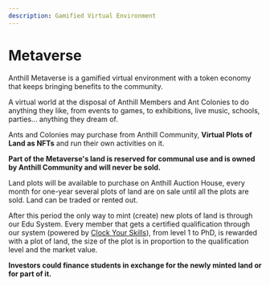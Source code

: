 ```yaml
---
description: Gamified Virtual Environment
---
```


# Metaverse

Anthill Metaverse is a gamified virtual environment with a token economy that keeps bringing benefits to the community.

A virtual world at the disposal of Anthill Members and Ant Colonies to do anything they like, from events to games, to exhibitions, live music, schools, parties... anything they dream of.&#x20;

Ants and Colonies may purchase from Anthill Community, **Virtual Plots of Land as NFTs** and run their own activities on it.&#x20;

**Part of the Metaverse's land is reserved for communal use and is owned by Anthill Community and will never be sold.**&#x20;

Land plots will be available to purchase on Anthill Auction House, every month for one-year several plots of land are on sale until all the plots are sold. Land can be traded or rented out.

After this period the only way to mint (create) new plots of land is through our Edu System. Every member that gets a certified qualification through our system (powered by [Clock Your Skills](https://clockyourskills.com)), from level 1 to PhD, is rewarded with a plot of land, the size of the plot is in proportion to the qualification level and the market value. &#x20;

**Investors could finance students in exchange for the newly minted land or for part of it.**
